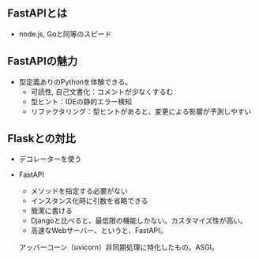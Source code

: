 ## FastAPIとは
- node.js, Goと同等のスピード

## FastAPIの魅力
- 型定義ありのPythonを体験できる。
  - 可読性, 自己文書化：コメントが少なくするむ
  - 型ヒント：IDEの静的エラー検知
  - リファクタリング：型ヒントがあると、変更による影響が予測しやすい

## Flaskとの対比
- デコレーターを使う
- FastAPI
  - メソッドを指定する必要がない
  - インスタンス化時に引数を省略できる
  - 簡潔に書ける
  - Djangoと比べると、最低限の機能しかない。カスタマイズ性が高い。
  - 高速なWebサーバー、というと、FastAPI。


  アッバーコーン（uvicorn）非同期処理に特化したもの。ASGI。
